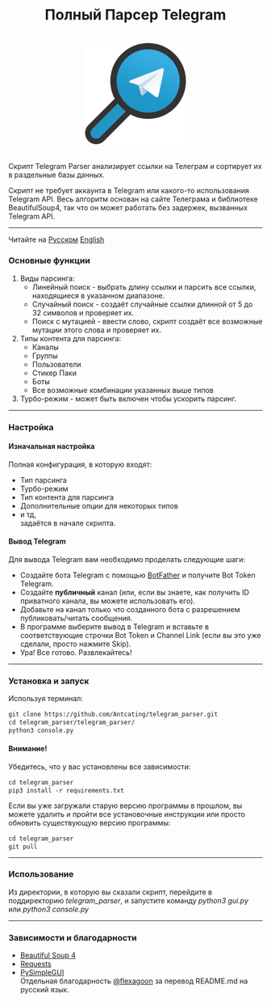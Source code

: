 # <p align="center">Полный Парсер  Telegram
# <p align="center"><img src="icon.png" alt="drawing" width="200"/>
Скрипт Telegram Parser анализирует ссылки на Телеграм и сортирует их в раздельные базы данных.


Скрипт не требует аккаунта в Telegram или какого-то использования Telegram API. Весь алгоритм основан на сайте Телеграма и библиотеке BeautifulSoup4, так что он может работать без задержек, вызванных Telegram API.

---

Читайте на [Русском](https://github.com/Antcating/telegram_parser/blob/main/README_ru.md) [English](https://github.com/Antcating/telegram_parser/blob/main/README.md)

### Основные функции

1. Виды парсинга:
    * Линейный поиск - выбрать длину ссылки и парсить все ссылки, находящиеся в указанном диапазоне.
    * Случайный поиск - создаёт случайные ссылки длинной от 5 до 32 символов и проверяет их.
    * Поиск с мутацией - ввести слово, скрипт создаёт все возможные мутации этого слова и проверяет их.
2. Типы контента для парсинга:
    * Каналы
    * Группы
    * Пользователи
    * Стикер Паки
    * Боты
    * Все возможные комбинации указанных выше типов 
3. Турбо-режим - может быть включен чтобы ускорить парсинг. 

---

### Настройка

#### Изначальная настройка
Полная конфигурация, в которую входят:
* Тип парсинга
* Турбо-режим
* Тип контента для парсинга
* Дополнительные опции для некоторых типов
* и тд, <br />
задаётся в начале скрипта.
   
#### Вывод Telegram 
Для вывода Telegram вам необходимо проделать следующие шаги:  
- Создайте бота Telegram с помощью [BotFather](https://t.me/BotFather) и получите Bot Token Telegram.  
- Создайте **публичный** канал (или, если вы знаете, как получить ID приватного канала, вы можете использовать его).  
- Добавьте на канал только что созданного бота с разрешением публиковать/читать сообщения.  
- В программе выберите вывод в Telegram и вставьте в соответствующие строчки Bot Token и Channel Link (если вы это уже сделали, просто нажмите Skip).  
- Ура! Все готово. Развлекайтесь!
   
---

### Установка и запуск
Используя терминал:<br />
```
git clone https://github.com/Antcating/telegram_parser.git
cd telegram_parser/telegram_parser/
python3 console.py
```
#### Внимание!
Убедитесь, что у вас установлены все зависимости:
```
cd telegram_parser
pip3 install -r requirements.txt
```
Если вы уже загружали старую версию программы в прошлом, вы можете удалить и пройти все установочные инструкции или просто обновить существующую версию программы:
```
cd telegram_parser
git pull
```

---

### Использование
Из директории, в которую вы сказали скрипт, перейдите в поддиректорию  _telegram_parser_, и запустите команду _python3 gui.py_ или _python3 console.py_

---

### Зависимости и благодарности
* [Beautiful Soup 4](https://www.crummy.com/software/BeautifulSoup/)
* [Requests](https://docs.python-requests.org/en/master/)
* [PySimpleGUI](https://github.com/PySimpleGUI/PySimpleGUI) <br />
Отдельная благодарность [@flexagoon](https://t.me/flexagoon) за перевод README.md на русский язык.
